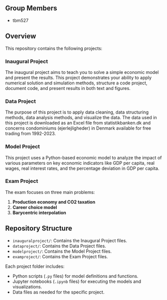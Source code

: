 ## Group Members
- tbm527

## Overview
This repository contains the following projects:

### Inaugural Project
The inaugural project aims to teach you to solve a simple economic model and present the results. This project demonstrates your ability to apply numerical solution and simulation methods, structure a code project, document code, and present results in both text and figures.

### Data Project
The purpose of this project is to apply data cleaning, data structuring methods, data analysis methods, and visualize the data. The data used in this project is downloaded as an Excel file from statistikbanken.dk and concerns condominiums (ejerlejligheder) in Denmark available for free trading from 1992-2023.

### Model Project
This project uses a Python-based economic model to analyze the impact of various parameters on key economic indicators like GDP per capita, real wages, real interest rates, and the percentage deviation in GDP per capita.

### Exam Project
The exam focuses on three main problems:
1. **Production economy and CO2 taxation**
2. **Career choice model**
3. **Barycentric interpolation**

## Repository Structure
- `inauguralproject/`: Contains the Inaugural Project files.
- `dataproject/`: Contains the Data Project files.
- `modelproject/`: Contains the Model Project files.
- `examproject/`: Contains the Exam Project files.

Each project folder includes:
- Python scripts (`.py` files) for model definitions and functions.
- Jupyter notebooks (`.ipynb` files) for executing the models and visualizations.
- Data files as needed for the specific project.
